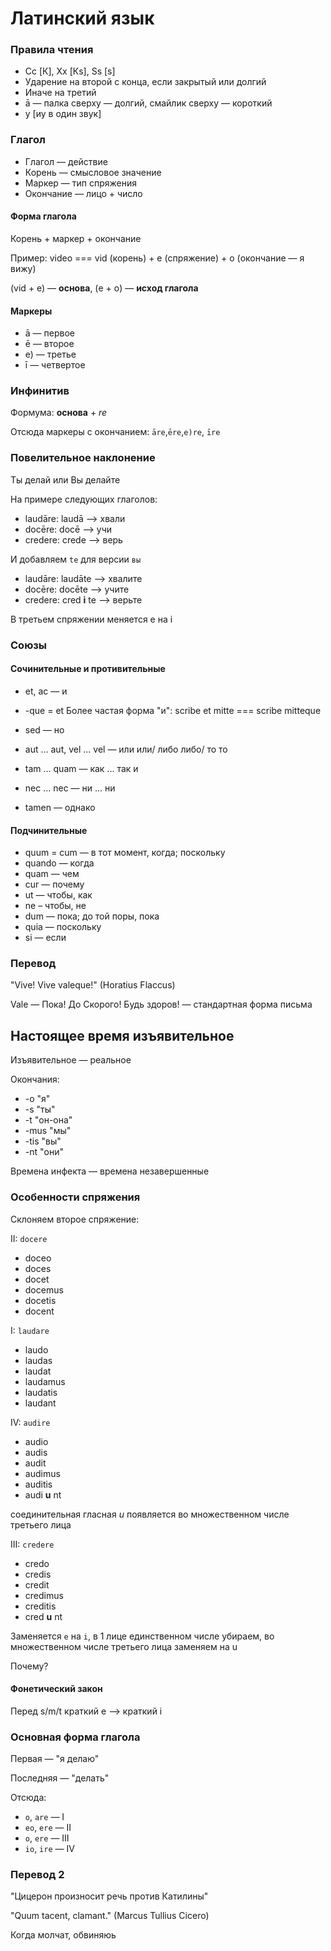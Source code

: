 # Латинский язык

### Правила чтения

* Cc [К], Xx [Кs], Ss [s]
* Ударение на второй с конца, если  закрытый или долгий
* Иначе на третий 
* ā — палка сверху — долгий,  смайлик сверху — короткий
* y [иу в один звук]
  
### Глагол

* Глагол — действие
* Корень — смысловое значение
* Маркер — тип спряжения 
* Окончание — лицо + число

#### Форма глагола

Корень + маркер + окончание

Пример: video === vid (корень) + e (спряжение) + o (окончание — я вижу)

(vid + e) — __основа__,
(e + o) — __исход глагола__

#### Маркеры

* ā — первое
* ē — второе
* e) — третье
* ī — четвертое

### Инфинитив

Формума: __основа__ + _re_

Отсюда маркеры с окончанием: `āre`,`ēre`,`e)re`, `īre`

### Повелительное наклонение

Ты делай или Вы делайте

На примере следующих глаголов:

* laudāre: laudā —> хвали
* docēre: docē —> учи
* credere: crede —> верь

И добавляем `te` для версии `вы`

* laudāre: laudāte —> хвалите
* docēre: docēte —> учите
* credere: cred __i__ te —> верьте

В третьем спряжении меняется e на i


### Союзы

#### Сочинительные и противительные

* et, ac — и
*  -que = et Более частая форма "и": scribe et mitte === scribe mitteque
*  sed — но

* aut ... aut, vel ... vel — или или/ либо либо/ то то
* tam ... quam — как ... так и 
* nec ... nec — ни ... ни
* tamen — однако

#### Подчинительные

* quum = cum — в тот момент, когда; поскольку 
* quando — когда
* quam — чем
* cur — почему
* ut — чтобы, как 
* ne – чтобы, не 
* dum —  пока; до той поры, пока
* quia — поскольку 
* si — если

### Перевод

"Vive! Vive valeque!" (Horatius Flaccus) 

Vale — Пока! До Скорого! Будь здоров! — стандартная форма письма

## Настоящее время изъявительное

Изъявительное — реальное

Окончания:

* -o "я"
* -s "ты"
* -t "он-она"
* -mus "мы"
* -tis "вы"
* -nt "они"

Времена инфекта — времена незавершенные


### Особенности спряжения 

Склоняем второе спряжение:

II: `docere`

* doceo
* doces
* docet
* docemus
* docetis
* docent

I: `laudare`

* laudo
* laudas
* laudat
* laudamus
* laudatis
* laudant

IV: `audire`

* audio
* audis
* audit
* audimus
* auditis
* audi __u__ nt

соединительная гласная _u_ появляется во множественном числе третьего лица

III: `credere`

* credo
* credis
* credit
* credimus
* creditis
* cred __u__ nt

Заменяется `e` на `i`, в 1 лице единственном числе убираем, во множественном числе третьего лица заменяем на u

Почему?

#### Фонетический закон

Перед s/m/t краткий e —> краткий i


### Основная форма глагола

Первая — "я делаю"

Последняя — "делать"

Отсюда:

* `o`, `are` — I
* `eo`, `ere` — II
* `o`, `ere` — III
* `io`, `ire` — IV

### Перевод 2

"Цицерон произносит речь против Катилины"

"Quum tacent, clamant." (Marcus Tullius Cicero)

Когда молчат, обвиняюь